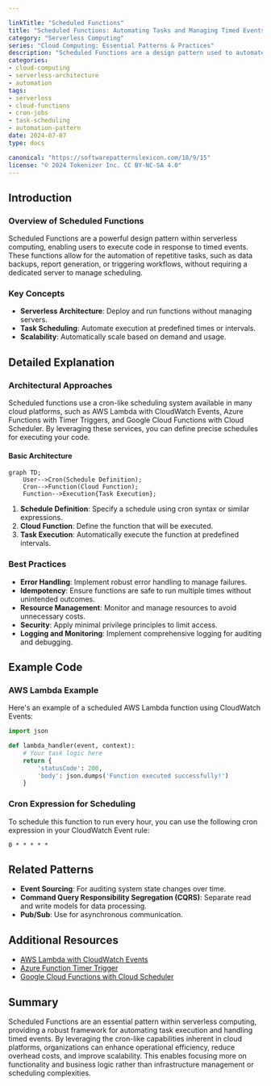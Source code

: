 ```yaml
---

linkTitle: "Scheduled Functions"
title: "Scheduled Functions: Automating Tasks and Managing Timed Events"
category: "Serverless Computing"
series: "Cloud Computing: Essential Patterns & Practices"
description: "Scheduled Functions are a design pattern used to automate tasks and handle timed events in serverless computing environments. This pattern is essential for tasks that need to be executed at specific times or intervals without manual intervention, leveraging cloud-native services to ensure scalable and efficient execution."
categories:
- cloud-computing
- serverless-architecture
- automation
tags:
- serverless
- cloud-functions
- cron-jobs
- task-scheduling
- automation-pattern
date: 2024-07-07
type: docs

canonical: "https://softwarepatternslexicon.com/18/9/15"
license: "© 2024 Tokenizer Inc. CC BY-NC-SA 4.0"
---
```


## Introduction

### Overview of Scheduled Functions

Scheduled Functions are a powerful design pattern within serverless computing, enabling users to execute code in response to timed events. These functions allow for the automation of repetitive tasks, such as data backups, report generation, or triggering workflows, without requiring a dedicated server to manage scheduling.

### Key Concepts

- **Serverless Architecture**: Deploy and run functions without managing servers.
- **Task Scheduling**: Automate execution at predefined times or intervals.
- **Scalability**: Automatically scale based on demand and usage.

## Detailed Explanation

### Architectural Approaches

Scheduled functions use a cron-like scheduling system available in many cloud platforms, such as AWS Lambda with CloudWatch Events, Azure Functions with Timer Triggers, and Google Cloud Functions with Cloud Scheduler. By leveraging these services, you can define precise schedules for executing your code.

#### Basic Architecture

```mermaid
graph TD;
    User-->Cron(Schedule Definition);
    Cron-->Function(Cloud Function);
    Function-->Execution{Task Execution};
```

1. **Schedule Definition**: Specify a schedule using cron syntax or similar expressions.
2. **Cloud Function**: Define the function that will be executed.
3. **Task Execution**: Automatically execute the function at predefined intervals.

### Best Practices

- **Error Handling**: Implement robust error handling to manage failures.
- **Idempotency**: Ensure functions are safe to run multiple times without unintended outcomes.
- **Resource Management**: Monitor and manage resources to avoid unnecessary costs.
- **Security**: Apply minimal privilege principles to limit access.
- **Logging and Monitoring**: Implement comprehensive logging for auditing and debugging.

## Example Code

### AWS Lambda Example

Here's an example of a scheduled AWS Lambda function using CloudWatch Events:

```python
import json

def lambda_handler(event, context):
    # Your task logic here
    return {
        'statusCode': 200,
        'body': json.dumps('Function executed successfully!')
    }
```

### Cron Expression for Scheduling

To schedule this function to run every hour, you can use the following cron expression in your CloudWatch Event rule:

```
0 * * * * *
```

## Related Patterns

- **Event Sourcing**: For auditing system state changes over time.
- **Command Query Responsibility Segregation (CQRS)**: Separate read and write models for data processing.
- **Pub/Sub**: Use for asynchronous communication.

## Additional Resources

- [AWS Lambda with CloudWatch Events](https://docs.aws.amazon.com/lambda/latest/dg/services-cloudwatchevents.html)
- [Azure Function Timer Trigger](https://docs.microsoft.com/en-us/azure/azure-functions/functions-bindings-timer)
- [Google Cloud Functions with Cloud Scheduler](https://cloud.google.com/scheduler/docs)

## Summary

Scheduled Functions are an essential pattern within serverless computing, providing a robust framework for automating task execution and handling timed events. By leveraging the cron-like capabilities inherent in cloud platforms, organizations can enhance operational efficiency, reduce overhead costs, and improve scalability. This enables focusing more on functionality and business logic rather than infrastructure management or scheduling complexities.



